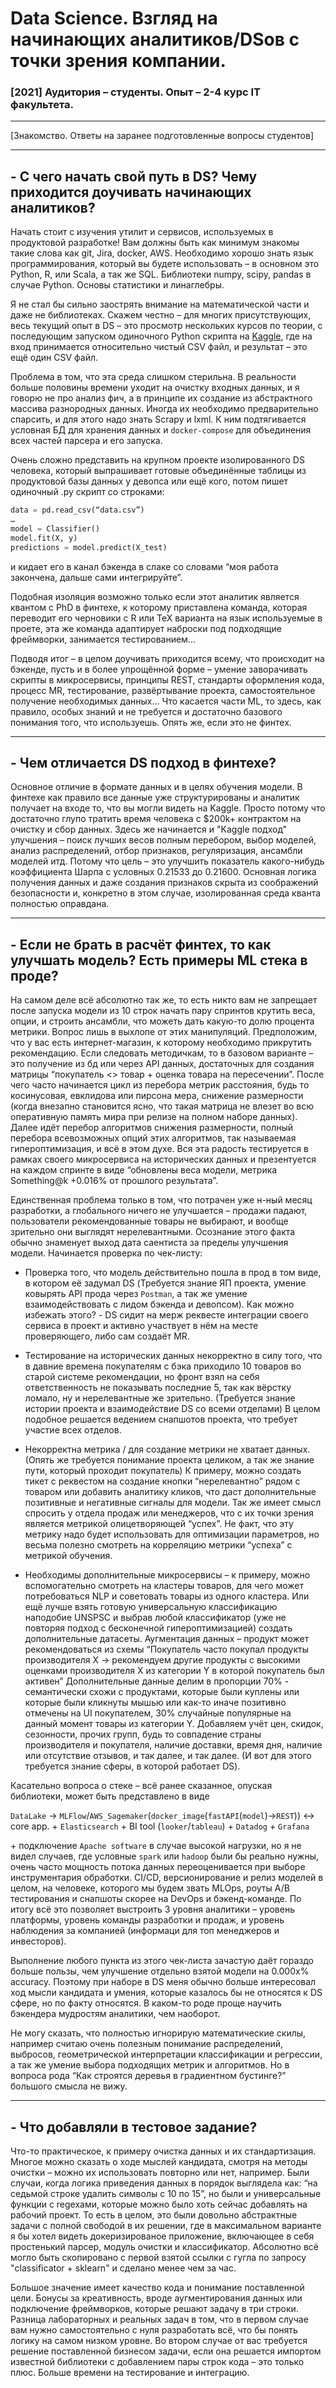 # Data Science.  Взгляд на начинающих аналитиков/DSов с точки зрения компании.

### [2021] Аудитория – студенты. Опыт – 2-4 курс IT факультета.
---
[Знакомство. Ответы на заранее подготовленные вопросы студентов]

---


## - С чего начать свой путь в DS? Чему приходится доучивать начинающих аналитиков?


Начать стоит с изучения утилит и сервисов, используемых в продуктовой разработке! Вам должны быть как минимум знакомы такие слова как git, Jira, docker, AWS. Необходимо хорошо знать язык программирования, который вы будете использовать – в основном это Python, R, или Scala, а так же SQL. Библиотеки numpy, scipy, pandas в случае Python. Основы статистики и линаглебры.

Я не стал бы сильно заострять внимание на математической части и даже не библиотеках. Скажем честно – для многих присутствующих, весь текущий опыт в DS – это просмотр нескольких курсов по теории, с последующим запуском одиночного Python скрипта на [Kaggle](https://www.kaggle.com/), где на вход принимается относительно чистый CSV файл, и результат – это ещё один CSV файл.

Проблема в том, что эта среда слишком стерильна. В реальности больше половины времени уходит на очистку входных данных, и я говорю не про анализ фич, а в принципе их создание из абстрактного массива разнородных данных. Иногда их необходимо предварительно спарсить, и для этого надо знать Scrapy и lxml. К ним подтягивается условная БД для хранения данных и `docker-compose` для объединения всех частей парсера и его запуска. 

Очень сложно представить на крупном проекте изолированного DS человека, который выпрашивает готовые объединённые таблицы из продуктовой базы данных у девопса или ещё кого, потом пишет одиночный .py скрипт со строками:

```python
data = pd.read_csv(“data.csv”)
…
model = Classifier()
model.fit(X, y)
predictions = model.predict(X_test)
```

и кидает его в канал бэкенда в слаке со словами “моя работа закончена, дальше сами интегрируйте”.

Подобная изоляция возможно только если этот аналитик является квантом с PhD в финтехе, к которому приставлена команда, которая переводит его черновики с R или TeX варианта на язык используемые в проете, эта же команда адаптирует наброски под подходящие фреймворки, занимается тестированием...

Подводя итог – в целом доучивать приходится всему, что происходит на бэкенде, пусть и в более упрощённой форме – умение заворачивать скрипты в микросервисы, принципы REST, стандарты оформления кода, процесс MR, тестирование, развёртывание проекта, самостоятельное получение необходимых данных… Что касается части ML, то здесь, как правило, особых знаний и не требуется и достаточно базового понимания того, что используешь. Опять же, если это не финтех.

---

## - Чем отличается DS подход в финтехе?

Основное отличие в формате данных и в целях обучения модели. В финтехе как правило все данные уже структурированы и аналитик получает на входе то, что вы могли видеть на Kaggle. Просто потому что достаточно глупо тратить время человека с $200k+ контрактом на очистку и сбор данных. Здесь же начинается и "Kaggle подход" улучшения  – поиск лучших весов полным перебором, выбор моделей, анализ распределений, отбор признаков, регуляризация, ансамбли моделей итд. Потому что цель – это улучшить показатель какого-нибудь коэффициента Шарпа с условных 0.21533 до 0.21600. Основная логика получения данных и даже создания признаков скрыта из соображений безопасности и, конкретно в этом случае, изолированная среда кванта полностью оправдана.

---

## - Если не брать в расчёт финтех, то как улучшать модель? Есть примеры ML стека в проде?

На самом деле всё абсолютно так же, то есть никто вам не запрещает после запуска модели из 10 строк начать пару спринтов крутить веса, опции, и строить ансамбли, что можеть дать какую-то долю процента метрики. Вопрос лишь в выхлопе от этих манипуляций. Предположим, что у вас есть интернет-магазин, к которому необходимо прикрутить рекомендацию. Если следовать методичкам, то в базовом варианте – это получение из бд или через API данных, достаточных для создания матрицы “покупатель <> товар + оценка товара на пересечении”. После чего часто начинается цикл из перебора метрик расстояния, будь то косинусовая, евклидова или пирсона мера, снижение размерности (когда внезапно становится ясно, что такая матрица не влезет во всю оперативную память мира при релизе на полном наборе данных). Далее идёт перебор алгоритмов снижения размерности, полный перебора всевозможных опций этих алгоритмов, так называемая гипероптимизация, и всё в этом духе. Вся эта радость тестируется в рамках своего микросервиса на исторических данных и презентуется на каждом спринте в виде “обновлены веса модели, метрика Something@k +0.016% от прошлого результата”.

Единственная проблема только в том, что потрачен уже н-ный месяц разработки, а глобального ничего не улучшается – продажи падают, пользователи рекомендованные товары не выбирают, и вообще зрительно они выглядят нерелевантными. Осознание этого факта обычно знаменует выход дата саентиста за пределы улучшения модели. Начинается проверка по чек-листу:

*	Проверка того, что модель действительно пошла в прод в том виде, в котором её задумал DS (Требуется знание ЯП проекта, умение ковырять API прода через `Postman`, а так же умение взаимодействовать с лидом бэкенда и девопсом). Как можно избежать этого?  - DS сидит на мерж реквесте интеграции своего сервиса в проект и активно участвует в нём на месте проверяющего, либо сам создаёт MR.

* 	Тестирование на исторических данных некорректно в силу того, что в давние времена покупателям с бэка приходило 10 товаров во старой системе рекомендации, но фронт взял на себя ответственность не показывать последние 5, так как вёрстку ломало, ну и нерелевантные же зрительно. (Требуется знание истории проекта и взаимодействие DS со всеми отделами) В целом подобное решается ведением снапшотов проекта, что требует участие всех отделов.

*	Некорректна метрика / для создание метрики не хватает данных. (Опять же требуется понимание проекта целиком, а так же знание пути, который проходит покупатель) К примеру, можно создать тикет с реквестом на создание кнопки “нерелевантно” рядом с товаром или добавить аналитику кликов, что даст дополнительные позитивные и негативные сигналы для модели. Так же имеет смысл спросить у отдела продаж или менеджеров, что с их точки зрения является метрикой олицетворяющей “успех”. Не факт, что эту метрику надо будет использовать для оптимизации параметров, но весьма полезно смотреть на корреляцию метрики “успеха” с метрикой обучения.

*	 Необходимы дополнительные микросервисы – к примеру, можно вспомогательно смотреть на кластеры товаров, для чего может потребоваться NLP и советовать товары из одного кластера. Или ещё лучше взять готовую универсальную классификацию наподобие UNSPSC и выбрав любой классификатор (уже не повторяя подход с бесконечной гипероптимизацией) создать дополнительные датасеты. Аугментация данных – продукт может рекомендоваться из схемы “Покупатель часто покупал продукты производителя Х → рекомендуем другие продукты с высокими оценками производителя Х из категории Y в которой покупатель был активен” Дополнительные данные делим в пропорции 70% - семантически схожи с продуктами, которые были куплены или которые были кликнуты мышью или как-то иначе позитивно отмечены на UI покупателем, 30% случайные популярные на данный момент товары из категории Y. Добавляем учёт цен, скидок, сезонности, прочих групп, будь то совпадение страны производителя и покупателя, наличие доставки, время дня, наличие или отсутствие отзывов, и так далее, и так далее. (И вот для этого требуется знание сферы, в которой работает DS).

Касательно вопроса о стеке – всё ранее сказанное, опуская библиотеки, может быть представлено в виде
    
`DataLake` → `MLFlow`/`AWS_Sagemaker`(`docker_image`(`fastAPI`(`model`)→`REST`)) <-> core app. + `Elasticsearch` + BI tool (`looker`/`tableau`) + `Datadog` + `Grafana`

\+ подключение `Apache software` в случае высокой нагрузки, но я не видел случаев, где условные `spark` или `hadoop` были бы реально нужны, очень часто мощность потока данных переоценивается при выборе инструментария обработки. CI/CD, версионирование и релиз моделей в целом, на человеке, которого мы будем звать MLOps, роуты A/B тестирования и снапшоты скорее на DevOps и бэкенд-команде. По итогу всё это позволяет выстроить 3 уровня аналитики – уровень платформы, уровень команды разработки и продаж, и уровень наблюдения за компанией (информаци для топ менеджеров и инвесторов).

Выполнение любого пункта из этого чек-листа зачастую даёт гораздо больше пользы, чем улучшение отдельно взятой модели на 0.000х% accuracy. Поэтому при наборе в DS меня обычно больше интересовал ход мысли кандидата и умения, которые казалось бы не относятся к DS сфере, но по факту относятся. В каком-то роде проще научить бэкендера мудростям аналитики, чем наоборот.

Не могу сказать, что полностью игнорирую математические скилы, например считаю очень полезным понимание распределений, выбросов, геометрической интерпретации классификации и регрессии, а так же умение выбора подходящих метрик и алгоритмов. Но в вопроса рода “Как строятся деревья в градиентном бустинге?” большого смысла не вижу.

---

## - Что добавляли в тестовое задание?

Что-то практическое, к примеру очистка данных и их стандартизация. Многое можно сказать о ходе мыслей кандидата, смотря на методы очистки – можно их использовать повторно или нет, например. Были случаи, когда логика приведения данных в порядок выглядела как: “на седьмой строке удалить символы с 10 по 15”,  но были и универсальные функции с regexами, которые можно было хоть сейчас добавлять на рабочий проект. То есть в целом, это были довольно абстрактные задачи с полной свободой в их решении, где в максимальном варианте я бы хотел видеть докеризированое приложение, включающее в себя простенький парсер, модуль очистки и классификатор. Абсолютно всё могло быть скопировано с первой взятой ссылки с гугла по запросу "classificator + sklearn" и сделано менее чем за час.

Большое значение имеет качество кода и понимание поставленной цели. Бонусы за креативность, вроде аугментирования данных или подключение фреймворков, которые решают задачу в три строки. Разница лабораторных и реальных задач в том, что в первом случае вам нужно самостоятельно с нуля разработать всё, что бы понять логику на самом низком уровне. Во втором случае от вас требуется решение поставленной бизнесом задачи, если она решается импортом известной библиотеки с добавлением пары строк кода – это только плюс. Больше времени на тестирование и интеграцию.
